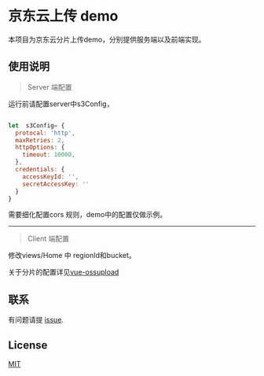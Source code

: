 # 京东云上传 demo

本项目为京东云分片上传demo，分别提供服务端以及前端实现。


## 使用说明

> Server 端配置

运行前请配置server中s3Config，
```js

let  s3Config= {
  protocal: 'http',
  maxRetries: 2,
  httpOptions: {
    timeout: 10000,
  },
  credentials: {
    accessKeyId: '',
    secretAccessKey: ''
  }
}
```
需要细化配置cors 规则，demo中的配置仅做示例。

---
> Client 端配置

修改views/Home 中 regionId和bucket。

关于分片的配置详见[vue-ossupload](https://git.jd.com/middleware-fe/vue-ossupload)


## 联系

有问题请提 [issue](https://github.com/ryansecret/uploadDemo/issues).

## License

[MIT](LICENSE)